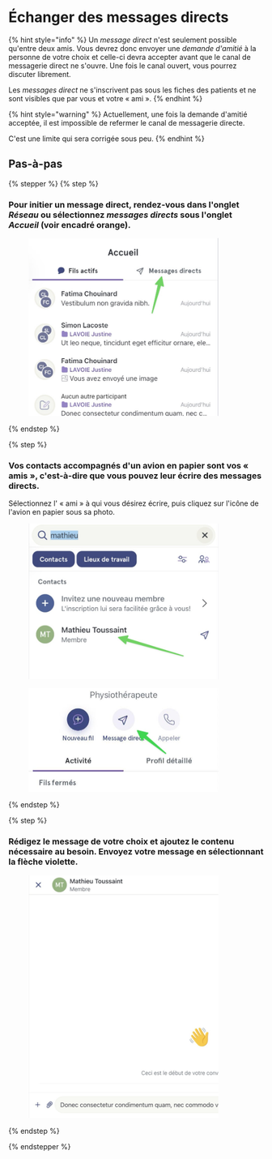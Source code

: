 # Échanger des messages directs

{% hint style="info" %}
Un *message direct* n'est seulement possible qu'entre deux amis. Vous devrez donc envoyer une *demande d'amitié* à la personne de votre choix et celle-ci devra accepter avant que le canal de messagerie direct ne s'ouvre. Une fois le canal ouvert, vous pourrez discuter librement.

Les *messages direct* ne s'inscrivent pas sous les fiches des patients et ne sont visibles que par vous et votre « ami ».
{% endhint %}

{% hint style="warning" %}
Actuellement, une fois la demande d'amitié acceptée, il est impossible de refermer le canal de messagerie directe.

C'est une limite qui sera corrigée sous peu.
{% endhint %}

## Pas-à-pas

{% stepper %}
{% step %}
### Pour initier un message direct, rendez-vous dans l'onglet *Réseau* ou sélectionnez *messages directs* sous l'onglet *Accueil* (voir encadré orange).

<div align="left"><figure><img src="../../.gitbook/assets/Envoyer un message direct avec amis seulement - Step 1.jpeg" alt="" width="375"><figcaption></figcaption></figure></div>
{% endstep %}

{% step %}
### Vos contacts accompagnés d'un avion en papier sont vos « amis », c'est-à-dire que vous pouvez leur écrire des messages directs. 

Sélectionnez l' « ami » à qui vous désirez écrire, puis cliquez sur l'icône de l'avion en papier sous sa photo.

<div align="left"><figure><img src="../../.gitbook/assets/Envoyer un message direct avec amis seulement - Step 2.jpeg" alt="" width="375"><figcaption></figcaption></figure></div>
<div align="left"><figure><img src="../../.gitbook/assets/Envoyer un message direct avec amis seulement - Step 3.jpeg" alt="" width="375"><figcaption></figcaption></figure></div>
{% endstep %}

{% step %}
### Rédigez le message de votre choix et ajoutez le contenu nécessaire au besoin. Envoyez votre message en sélectionnant la flèche violette.

<div align="left"><figure><img src="../../.gitbook/assets/Envoyer un message direct avec amis seulement - Step 4.jpeg" alt="" width="375"><figcaption></figcaption></figure></div>
{% endstep %}

{% endstepper %}